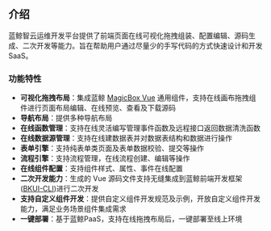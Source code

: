 ## 介绍

蓝鲸智云运维开发平台提供了前端页面在线可视化拖拽组装、配置编辑、源码生成、二次开发等能力。旨在帮助用户通过尽量少的手写代码的方式快速设计和开发 SaaS。

### 功能特性

- **可视化拖拽布局**：集成蓝鲸 [MagicBox Vue](https://magicbox.bk.tencent.com/components_vue/2.0/example/index.html#/) 通用组件，支持在线画布拖拽组件进行页面布局编辑、在线预览、查看及下载源码
- **导航布局**：提供多种导航布局
- **在线函数管理**：支持在线灵活编写管理事件函数及远程接口返回数据清洗函数
- **在线数据源管理**：支持在线建数据表并对数据表结构和数据进行操作
- **表单引擎**：支持纯表单类页面及表单数据校验、提交等操作
- **流程引擎**：支持流程管理，在线流程创建、编辑等操作
- **在线组件配置**：支持组件样式、属性、事件在线配置
- **二次开发能力**：生成的 Vue 源码文件支持无缝集成到蓝鲸前端开发框架([BKUI-CLI](https://bk.tencent.com/docs/document/6.0/130/5940))进行二次开发
- **支持自定义组件开发**：提供自定义组件开发规范及示例，开放自定义组件开发能力，满足业务场景组件集成需求
- **一键部署**：基于蓝鲸PaaS，支持在线拖拽布局后，一键部署至线上环境
